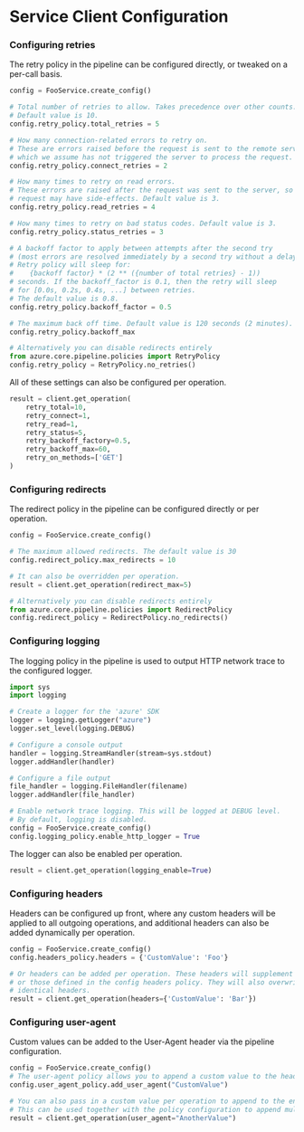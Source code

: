 # Service Client Configuration


### Configuring retries

The retry policy in the pipeline can be configured directly, or tweaked on a per-call basis.
```python
config = FooService.create_config()

# Total number of retries to allow. Takes precedence over other counts.
# Default value is 10.
config.retry_policy.total_retries = 5

# How many connection-related errors to retry on.
# These are errors raised before the request is sent to the remote server,
# which we assume has not triggered the server to process the request. Default value is 3
config.retry_policy.connect_retries = 2

# How many times to retry on read errors.
# These errors are raised after the request was sent to the server, so the
# request may have side-effects. Default value is 3.
config.retry_policy.read_retries = 4

# How many times to retry on bad status codes. Default value is 3.
config.retry_policy.status_retries = 3

# A backoff factor to apply between attempts after the second try
# (most errors are resolved immediately by a second try without a delay).
# Retry policy will sleep for:
#    {backoff factor} * (2 ** ({number of total retries} - 1))
# seconds. If the backoff_factor is 0.1, then the retry will sleep
# for [0.0s, 0.2s, 0.4s, ...] between retries.
# The default value is 0.8.
config.retry_policy.backoff_factor = 0.5

# The maximum back off time. Default value is 120 seconds (2 minutes).
config.retry_policy.backoff_max

# Alternatively you can disable redirects entirely
from azure.core.pipeline.policies import RetryPolicy
config.retry_policy = RetryPolicy.no_retries()
```

All of these settings can also be configured per operation.
```python
result = client.get_operation(
    retry_total=10,
    retry_connect=1,
    retry_read=1,
    retry_status=5,
    retry_backoff_factory=0.5,
    retry_backoff_max=60,
    retry_on_methods=['GET']
)
```

### Configuring redirects

The redirect policy in the pipeline can be configured directly or per operation.
```python
config = FooService.create_config()

# The maximum allowed redirects. The default value is 30
config.redirect_policy.max_redirects = 10

# It can also be overridden per operation.
result = client.get_operation(redirect_max=5)

# Alternatively you can disable redirects entirely
from azure.core.pipeline.policies import RedirectPolicy
config.redirect_policy = RedirectPolicy.no_redirects()
```

### Configuring logging

The logging policy in the pipeline is used to output HTTP network trace to the
configured logger.

```python
import sys
import logging

# Create a logger for the 'azure' SDK
logger = logging.getLogger("azure")
logger.set_level(logging.DEBUG)

# Configure a console output
handler = logging.StreamHandler(stream=sys.stdout)
logger.addHandler(handler)

# Configure a file output
file_handler = logging.FileHandler(filename)
logger.addHandler(file_handler)

# Enable network trace logging. This will be logged at DEBUG level.
# By default, logging is disabled.
config = FooService.create_config()
config.logging_policy.enable_http_logger = True
```
The logger can also be enabled per operation.
```python
result = client.get_operation(logging_enable=True)
```

### Configuring headers

Headers can be configured up front, where any custom headers will be applied to all outgoing operations, and additional headers can also be added dynamically per operation.
```python
config = FooService.create_config()
config.headers_policy.headers = {'CustomValue': 'Foo'}

# Or headers can be added per operation. These headers will supplement existing headers
# or those defined in the config headers policy. They will also overwrite existing
# identical headers.
result = client.get_operation(headers={'CustomValue': 'Bar'})
```

### Configuring user-agent

Custom values can be added to the User-Agent header via the pipeline configuration.
```python
config = FooService.create_config()
# The user-agent policy allows you to append a custom value to the header.
config.user_agent_policy.add_user_agent("CustomValue")

# You can also pass in a custom value per operation to append to the end of the user-agent.
# This can be used together with the policy configuration to append multiple values.
result = client.get_operation(user_agent="AnotherValue")
```
